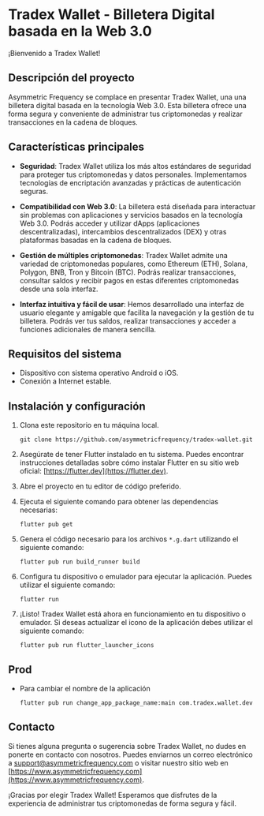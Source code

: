 # Tradex Wallet - Billetera Digital basada en la Web 3.0

¡Bienvenido a Tradex Wallet!

## Descripción del proyecto

Asymmetric Frequency se complace en presentar Tradex Wallet, una una billetera digital basada en la tecnología Web 3.0. Esta billetera ofrece una forma segura y conveniente de administrar tus criptomonedas y realizar transacciones en la cadena de bloques.

## Características principales

- **Seguridad**: Tradex Wallet utiliza los más altos estándares de seguridad para proteger tus criptomonedas y datos personales. Implementamos tecnologías de encriptación avanzadas y prácticas de autenticación seguras.

- **Compatibilidad con Web 3.0**: La billetera está diseñada para interactuar sin problemas con aplicaciones y servicios basados en la tecnología Web 3.0. Podrás acceder y utilizar dApps (aplicaciones descentralizadas), intercambios descentralizados (DEX) y otras plataformas basadas en la cadena de bloques.

- **Gestión de múltiples criptomonedas**: Tradex Wallet admite una variedad de criptomonedas populares, como Ethereum (ETH), Solana, Polygon, BNB, Tron y Bitcoin (BTC). Podrás realizar transacciones, consultar saldos y recibir pagos en estas diferentes criptomonedas desde una sola interfaz.

- **Interfaz intuitiva y fácil de usar**: Hemos desarrollado una interfaz de usuario elegante y amigable que facilita la navegación y la gestión de tu billetera. Podrás ver tus saldos, realizar transacciones y acceder a funciones adicionales de manera sencilla.

## Requisitos del sistema

- Dispositivo con sistema operativo Android o iOS.
- Conexión a Internet estable.

## Instalación y configuración

1. Clona este repositorio en tu máquina local.

   ```
   git clone https://github.com/asymmetricfrequency/tradex-wallet.git
   ```

2. Asegúrate de tener Flutter instalado en tu sistema. Puedes encontrar instrucciones detalladas sobre cómo instalar Flutter en su sitio web oficial: [https://flutter.dev](https://flutter.dev).

3. Abre el proyecto en tu editor de código preferido.

4. Ejecuta el siguiente comando para obtener las dependencias necesarias:

   ```
   flutter pub get
   ```

5. Genera el código necesario para los archivos `*.g.dart` utilizando el siguiente comando:

   ```
   flutter pub run build_runner build
   ```

6. Configura tu dispositivo o emulador para ejecutar la aplicación. Puedes utilizar el siguiente comando:

   ```
   flutter run
   ```

7. ¡Listo! Tradex Wallet está ahora en funcionamiento en tu dispositivo o emulador.
   Si deseas actualizar el icono de la aplicación debes utilizar el siguiente comando:

   ```
   flutter pub run flutter_launcher_icons
   ```

## Prod

- Para cambiar el nombre de la aplicación

  ```
  flutter pub run change_app_package_name:main com.tradex.wallet.dev
  ```

## Contacto

Si tienes alguna pregunta o sugerencia sobre Tradex Wallet, no dudes en ponerte en contacto con nosotros. Puedes enviarnos un correo electrónico a support@asymmetricfrequency.com o visitar nuestro sitio web en [https://www.asymmetricfrequency.com](https://www.asymmetricfrequency.com).

¡Gracias por elegir Tradex Wallet! Esperamos que disfrutes de la experiencia de administrar tus criptomonedas de forma segura y fácil.
